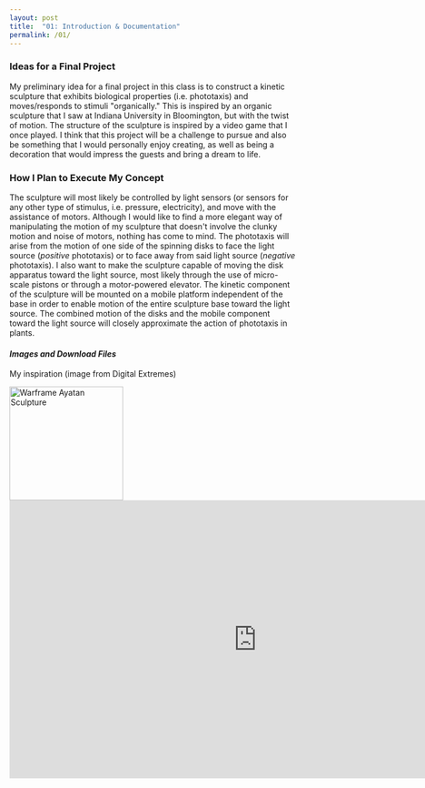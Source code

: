 ```yaml
---
layout: post
title:  "01: Introduction & Documentation"
permalink: /01/
---
```


### **Ideas for a Final Project**

My preliminary idea for a final project in this class is to construct a kinetic sculpture that exhibits biological properties (i.e. phototaxis) and moves/responds to stimuli "organically." This is inspired by an organic sculpture that I saw at Indiana University in Bloomington, but with the twist of motion. The structure of the sculpture is inspired by a video game that I once played. I think that this project will be a challenge to pursue and also be something that I would personally enjoy creating, as well as being a decoration that would impress the guests and bring a dream to life.

### **How I Plan to Execute My Concept**

The sculpture will most likely be controlled by light sensors (or sensors for any other type of stimulus, i.e. pressure, electricity), and move with the assistance of motors. Although I would like to find a more elegant way of manipulating the motion of my sculpture that doesn't involve the clunky motion and noise of motors, nothing has come to mind. The phototaxis will arise from the motion of one side of the spinning disks to face the light source (_positive_ phototaxis) or to face away from said light source (_negative_ phototaxis). I also want to make the sculpture capable of moving the disk apparatus toward the light source, most likely through the use of micro-scale pistons or through a motor-powered elevator. The kinetic component of the sculpture will be mounted on a mobile platform independent of the base in order to enable motion of the entire sculpture base toward the light source. The combined motion of the disks and the mobile component toward the light source will closely approximate the action of phototaxis in plants.

#### _Images and Download Files_

<!-- You can include comments that will not be translated to HTML -->

My inspiration (image from Digital Extremes)

<!-- Or, you can also directly include HTML, for example to make a split image -->

<div markdown="1" id ="image">
<img src="inspiration.jpg" alt="Warframe Ayatan Sculpture" style="height: 200px; max-width: 48%">
<!-- You can also use HTML tags to include a video -->
<iframe id="inspiration1" width="869" height="489"
src="https://www.youtube.com/embed/VLnrazua72g" frameborder="0" allow="accelerometer; autoplay; encrypted-media; gyroscope; picture-in-picture" allowfullscreen>
</iframe>
</div>
